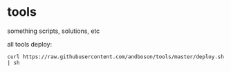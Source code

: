 # tools
something scripts, solutions, etc

all tools deploy:

`curl https://raw.githubusercontent.com/andboson/tools/master/deploy.sh | sh`

